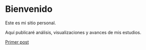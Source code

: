 # Bienvenido

Este es mi sitio personal.

Aquí publicaré análisis, visualizaciones y avances de mis estudios.

[Primer post](/2024/05/07/primer-post.html)


